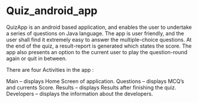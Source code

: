 # Quiz_android_app

QuizApp is an android based application, and enables the user to undertake a series of questions on Java language. The app is user friendly, and the user shall find it extremely easy to answer the multiple-choice questions. At the end of the quiz, a result-report is generated which states the score. The app also presents an option to the current user to play the question-round again or quit in between.

There are four Activities in the app :

Main – displays Home Screen of application.
Questions – displays MCQ’s and currents Score.
Results – displays Results after finishing the quiz.
Developers – displays the information about the developers.
 
 
